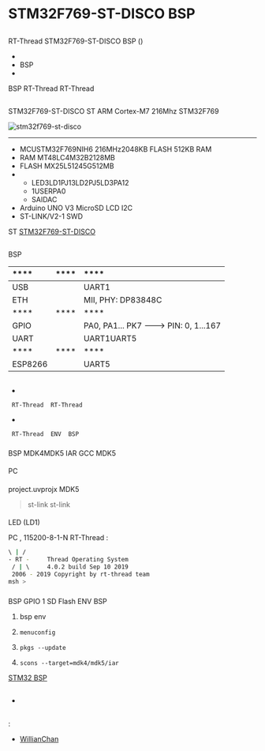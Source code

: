 # STM32F769-ST-DISCO  BSP 

## 

 RT-Thread  STM32F769-ST-DISCO  BSP () 



- 
- BSP 
- 

 BSP RT-Thread  RT-Thread 

## 

STM32F769-ST-DISCO  ST  ARM Cortex-M7  216Mhz STM32F769 



![stm32f769-st-disco](figures/board.jpg)

 **** 

- MCUSTM32F769NIH6 216MHz2048KB FLASH 512KB RAM
-  RAM MT48LC4M32B2128MB
-  FLASH MX25L51245G512MB
- 
  - LED3LD1PJ13LD2PJ5LD3PA12
  - 1USERPA0
  - SAIDAC
- Arduino UNO V3 MicroSD LCD I2C 
-  ST-LINK/V2-1 SWD 

 ST  [STM32F769-ST-DISCO ](https://www.st.com/en/evaluation-tools/32f769idiscovery.html)

## 

 BSP 

| ****      | **** | ****                              |
| :----------------- | :----------: | :------------------------------------- |
| USB         |          | UART1 |
| ETH |  | MII, PHY: DP83848C |
| ****      | **** | ****                              |
| GPIO              |          | PA0, PA1... PK7 ---> PIN: 0, 1...167 |
| UART              |          | UART1UART5                             |
| ****      | **** | ****                              |
|     ESP8266      |      | UART5                             |

## 



- 

     RT-Thread  RT-Thread  

- 

     RT-Thread  ENV  BSP 


### 

 BSP  MDK4MDK5  IAR  GCC  MDK5 

#### 

 PC

#### 

 project.uvprojx  MDK5 

>  st-link  st-link 

#### 

LED (LD1) 

 PC , 115200-8-1-N RT-Thread :

```bash
\ | /
- RT -     Thread Operating System
 / | \     4.0.2 build Sep 10 2019
 2006 - 2019 Copyright by rt-thread team
msh >
```
### 

 BSP  GPIO  1  SD Flash  ENV BSP 

1.  bsp  env 

2. `menuconfig`

3. `pkgs --update`

4. `scons --target=mdk4/mdk5/iar` 

 [STM32  BSP ](../docs/STM32BSP.md)

## 

- 

## 

:

-  [WillianChan](https://github.com/willianchanlovegithub)